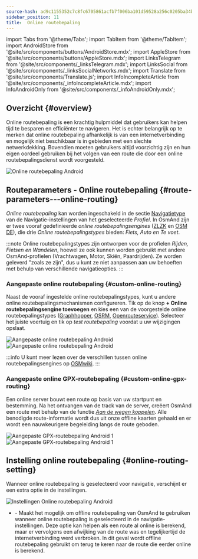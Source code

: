 ```yaml
---
source-hash: ad9c1155352c7c8fc6705861acfb7f006ba101d59528a256c0205ba34b62fd80
sidebar_position: 11
title:  Online routebepaling
---
```

import Tabs from '@theme/Tabs';
import TabItem from '@theme/TabItem';
import AndroidStore from '@site/src/components/buttons/AndroidStore.mdx';
import AppleStore from '@site/src/components/buttons/AppleStore.mdx';
import LinksTelegram from '@site/src/components/_linksTelegram.mdx';
import LinksSocial from '@site/src/components/_linksSocialNetworks.mdx';
import Translate from '@site/src/components/Translate.js';
import InfoIncompleteArticle from '@site/src/components/_infoIncompleteArticle.mdx';
import InfoAndroidOnly from '@site/src/components/_infoAndroidOnly.mdx';

## Overzicht {#overview}

<InfoAndroidOnly />

Online routebepaling is een krachtig hulpmiddel dat gebruikers kan helpen tijd te besparen en efficiënter te navigeren. Het is echter belangrijk op te merken dat online routebepaling afhankelijk is van een internetverbinding en mogelijk niet beschikbaar is in gebieden met een slechte netwerkdekking. Bovendien moeten gebruikers altijd voorzichtig zijn en hun eigen oordeel gebruiken bij het volgen van een route die door een online routebepalingsdienst wordt voorgesteld.

![Online routebepaling Android](@site/static/img/navigation/routing/online_routing_andr.png)

## Routeparameters - Online routebepaling {#route-parameters---online-routing}

*Online routebepaling* kan worden ingeschakeld in de sectie [Navigatietype](../guidance/navigation-settings.md#overview) van de Navigatie-instellingen van het geselecteerde *Profiel*. In OsmAnd zijn er twee vooraf gedefinieerde *online routebepalingsengines* ([ZLZK](https://zlzk.biz/) en [OSM DE](https://routing.openstreetmap.de)), die drie *Online routebepalingstypes* bieden: *Fiets, Auto en Te voet*.

:::note
Online routebepalingstypes zijn ontworpen voor de profielen *Rijden, Fietsen en Wandelen*, hoewel ze ook kunnen worden gebruikt met andere OsmAnd-profielen (Vrachtwagen, Motor, Skiën, Paardrijden). Ze worden geleverd "zoals ze zijn", dus u kunt ze niet aanpassen aan uw behoeften met behulp van verschillende navigatieopties.
:::

### Aangepaste online routebepaling {#custom-online-routing}

Naast de vooraf ingestelde online routebepalingstypes, kunt u andere online routebepalingsmechanismen configureren.
Tik op de knop **+ Online routebepalingsengine toevoegen** en kies een van de voorgestelde online routebepalingstypes ([Graphhopper](https://graphhopper.com/), [OSRM](http://project-osrm.org/), [Openrouteservice](https://openrouteservice.org)). Selecteer het juiste voertuig en tik op *test routebepaling* voordat u uw wijzigingen opslaat.

![Aangepaste online routebepaling Android](@site/static/img/navigation/routing/custom_online_routing_andr_1.png) ![Aangepaste online routebepaling Android](@site/static/img/navigation/routing/custom_online_routing_andr_2.png)

:::info
U kunt meer lezen over de verschillen tussen online routebepalingsengines op [OSMwiki](https://wiki.openstreetmap.org/wiki/Routing/online_routers).
:::

### Aangepaste online GPX-routebepaling {#custom-online-gpx-routing}

Een online server bouwt een route op basis van uw startpunt en bestemming. Na het ontvangen van de track van de server, creëert OsmAnd een route met behulp van de functie *[Aan de wegen koppelen](../setup/gpx-navigation.md#attach-to-the-roads)*. Alle benodigde route-informatie wordt dus uit onze offline kaarten gehaald en er wordt een nauwkeurigere begeleiding langs de route geboden.

![Aangepaste GPX-routebepaling Android 1](@site/static/img/navigation/routing/online_routing_gpx_1.png) ![Aangepaste GPX-routebepaling Android 1](@site/static/img/navigation/routing/online_routing_gpx_2.png)

## Instelling online routebepaling {#online-routing-setting}

Wanneer online routebepaling is geselecteerd voor navigatie, verschijnt er een extra optie in de instellingen.

![Instellingen Online routebepaling Android](@site/static/img/navigation/routing/settings_online_routing_1.png)

- *<Translate android="true" ids="calculate_osmand_route_without_internet"/>* - Maakt het mogelijk om offline routebepaling van OsmAnd te gebruiken wanneer online routebepaling is geselecteerd in de navigatie-instellingen. Deze optie kan helpen als een route al online is berekend, maar er vervolgens een afwijking van de route was en tegelijkertijd de internetverbinding werd verbroken. In dit geval wordt offline routebepaling gebruikt om terug te keren naar de route die eerder online is berekend.